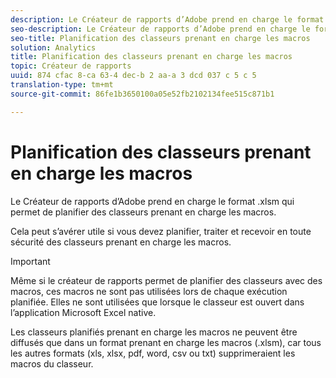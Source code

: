 ```yaml
---
description: Le Créateur de rapports d’Adobe prend en charge le format .xlsm qui permet de planifier des classeurs prenant en charge les macros.
seo-description: Le Créateur de rapports d’Adobe prend en charge le format .xlsm qui permet de planifier des classeurs prenant en charge les macros.
seo-title: Planification des classeurs prenant en charge les macros
solution: Analytics
title: Planification des classeurs prenant en charge les macros
topic: Créateur de rapports
uuid: 874 cfac 8-ca 63-4 dec-b 2 aa-a 3 dcd 037 c 5 c 5
translation-type: tm+mt
source-git-commit: 86fe1b3650100a05e52fb2102134fee515c871b1

---
```



# Planification des classeurs prenant en charge les macros

Le Créateur de rapports d’Adobe prend en charge le format .xlsm qui permet de planifier des classeurs prenant en charge les macros.

Cela peut s’avérer utile si vous devez planifier, traiter et recevoir en toute sécurité des classeurs prenant en charge les macros.

>[!IMPORTANT]
>
>Même si le créateur de rapports permet de planifier des classeurs avec des macros, ces macros ne sont pas utilisées lors de chaque exécution planifiée. Elles ne sont utilisées que lorsque le classeur est ouvert dans l’application Microsoft Excel native.

Les classeurs planifiés prenant en charge les macros ne peuvent être diffusés que dans un format prenant en charge les macros (.xlsm), car tous les autres formats (xls, xlsx, pdf, word, csv ou txt) supprimeraient les macros du classeur.

